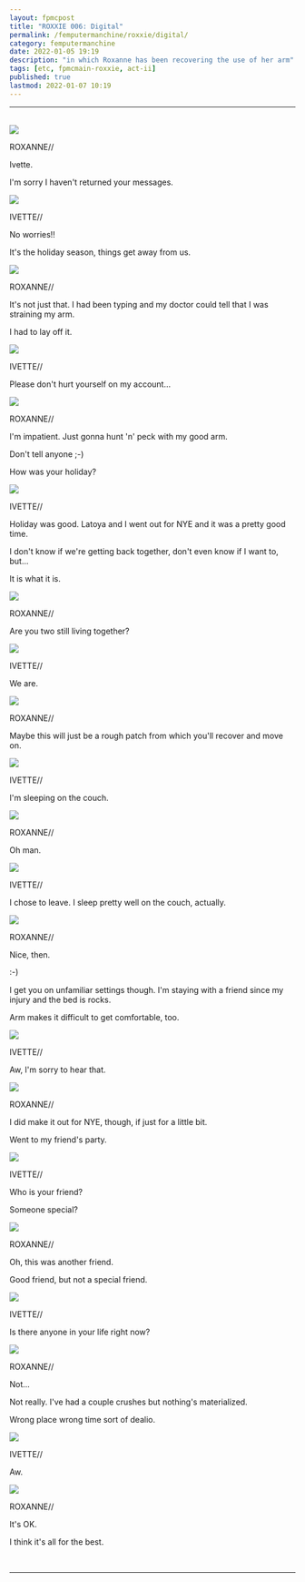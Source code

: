 ```yaml
---
layout: fpmcpost
title: "ROXXIE 006: Digital"
permalink: /femputermanchine/roxxie/digital/
category: femputermanchine
date: 2022-01-05 19:19
description: "in which Roxanne has been recovering the use of her arm"
tags: [etc, fpmcmain-roxxie, act-ii]
published: true
lastmod: 2022-01-07 10:19
---
```

[//]: # ( 01/07/22  -added)

*****
<br>
<div class="chat-box">
<img src="{{ site.url }}/assets/tb/roxanne-tb.jpg" class="chat-portrait" />
<p class="ppl-sez">ROXANNE//</p>
<p class="ppl-sez">Ivette.</p>
<p class="ppl-sez">I'm sorry I haven't returned your messages.</p>
</div>

<div class="chat-box">
<img src="{{ site.url }}/assets/tb/ivette05.jpg" class="chat-portrait" />
<p class="ppl-sez">IVETTE//</p>
<p class="ppl-sez">No worries!!</p>
<p class="ppl-sez">It's the holiday season, things get away from us.</p>
</div>

<div class="chat-box">
<img src="{{ site.url }}/assets/tb/roxanne-tb.jpg" class="chat-portrait" />
<p class="ppl-sez">ROXANNE//</p>
<p class="ppl-sez">It's not just that. I had been typing and my doctor could tell that I was straining my arm.</p>
<p class="ppl-sez">I had to lay off it.</p>
</div>

<div class="chat-box">
<img src="{{ site.url }}/assets/tb/ivette05.jpg" class="chat-portrait" />
<p class="ppl-sez">IVETTE//</p>
<p class="ppl-sez">Please don't hurt yourself on my account...</p>
</div>

<div class="chat-box">
<img src="{{ site.url }}/assets/tb/roxanne-tb.jpg" class="chat-portrait" />
<p class="ppl-sez">ROXANNE//</p>
<p class="ppl-sez">I'm impatient. Just gonna hunt 'n' peck with my good arm.</p>
<p class="ppl-sez">Don't tell anyone ;-)</p>
<p class="ppl-sez">How was your holiday?</p>
</div>

<div class="chat-box">
<img src="{{ site.url }}/assets/tb/ivette05.jpg" class="chat-portrait" />
<p class="ppl-sez">IVETTE//</p>
<p class="ppl-sez">Holiday was good. Latoya and I went out for NYE and it was a pretty good time.</p>
<p class="ppl-sez">I don't know if we're getting back together, don't even know if I want to, but...</p>
<p class="ppl-sez">It is what it is.</p>
</div>

<div class="chat-box">
<img src="{{ site.url }}/assets/tb/roxanne-tb.jpg" class="chat-portrait" />
<p class="ppl-sez">ROXANNE//</p>
<p class="ppl-sez">Are you two still living together?</p>
</div>

<div class="chat-box">
<img src="{{ site.url }}/assets/tb/ivette05.jpg" class="chat-portrait" />
<p class="ppl-sez">IVETTE//</p>
<p class="ppl-sez">We are.</p>
</div>

<div class="chat-box">
<img src="{{ site.url }}/assets/tb/roxanne-tb.jpg" class="chat-portrait" />
<p class="ppl-sez">ROXANNE//</p>
<p class="ppl-sez">Maybe this will just be a rough patch from which you'll recover and move on.</p>
</div>

<div class="chat-box">
<img src="{{ site.url }}/assets/tb/ivette05.jpg" class="chat-portrait" />
<p class="ppl-sez">IVETTE//</p>
<p class="ppl-sez">I'm sleeping on the couch.</p>
</div>

<div class="chat-box">
<img src="{{ site.url }}/assets/tb/roxanne-tb.jpg" class="chat-portrait" />
<p class="ppl-sez">ROXANNE//</p>
<p class="ppl-sez">Oh man.</p>
</div>

<div class="chat-box">
<img src="{{ site.url }}/assets/tb/ivette05.jpg" class="chat-portrait" />
<p class="ppl-sez">IVETTE//</p>
<p class="ppl-sez">I chose to leave. I sleep pretty well on the couch, actually.</p>
</div>

<div class="chat-box">
<img src="{{ site.url }}/assets/tb/roxanne-tb.jpg" class="chat-portrait" />
<p class="ppl-sez">ROXANNE//</p>
<p class="ppl-sez">Nice, then.</p>
<p class="ppl-sez">:-)</p>
<p class="ppl-sez">I get you on unfamiliar settings though. I'm staying with a friend since my injury and the bed is rocks.</p>
<p class="ppl-sez">Arm makes it difficult to get comfortable, too.</p>
</div>

<div class="chat-box">
<img src="{{ site.url }}/assets/tb/ivette05.jpg" class="chat-portrait" />
<p class="ppl-sez">IVETTE//</p>
<p class="ppl-sez">Aw, I'm sorry to hear that.</p>
</div>

<div class="chat-box">
<img src="{{ site.url }}/assets/tb/roxanne-tb.jpg" class="chat-portrait" />
<p class="ppl-sez">ROXANNE//</p>
<p class="ppl-sez">I did make it out for NYE, though, if just for a little bit.</p>
<p class="ppl-sez">Went to my friend's party.</p>
</div>

<div class="chat-box">
<img src="{{ site.url }}/assets/tb/ivette05.jpg" class="chat-portrait" />
<p class="ppl-sez">IVETTE//</p>
<p class="ppl-sez">Who is your friend?</p>
<p class="ppl-sez">Someone special?</p>
</div>

<div class="chat-box">
<img src="{{ site.url }}/assets/tb/roxanne-tb.jpg" class="chat-portrait" />
<p class="ppl-sez">ROXANNE//</p>
<p class="ppl-sez">Oh, this was another friend.</p>
<p class="ppl-sez">Good friend, but not a special friend.</p>
</div>

<div class="chat-box">
<img src="{{ site.url }}/assets/tb/ivette05.jpg" class="chat-portrait" />
<p class="ppl-sez">IVETTE//</p>
<p class="ppl-sez">Is there anyone in your life right now?</p>
</div>

<div class="chat-box">
<img src="{{ site.url }}/assets/tb/roxanne-tb.jpg" class="chat-portrait" />
<p class="ppl-sez">ROXANNE//</p>
<p class="ppl-sez">Not...</p>
<p class="ppl-sez">Not really. I've had a couple crushes but nothing's materialized.</p>
<p class="ppl-sez">Wrong place wrong time sort of dealio.</p>
</div>

<div class="chat-box">
<img src="{{ site.url }}/assets/tb/ivette05.jpg" class="chat-portrait" />
<p class="ppl-sez">IVETTE//</p>
<p class="ppl-sez">Aw.</p>
</div>

<div class="chat-box">
<img src="{{ site.url }}/assets/tb/roxanne-tb.jpg" class="chat-portrait" />
<p class="ppl-sez">ROXANNE//</p>
<p class="ppl-sez">It's OK.</p>
<p class="ppl-sez">I think it's all for the best.</p>
</div>
<br>

*****

